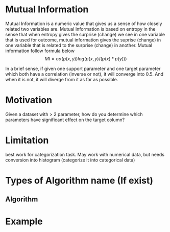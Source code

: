 # Mutual Information
Mutual Information is a numeric value that gives us a sense of how closely related two variables are. Mutual 
Information is based on entropy in the sense that when entropy gives the surprise (change) we see in one variable 
that is used for outcome, mutual information gives the suprise (change) in one variable that is related to the surprise (change) in another. Mutual information follow formula below
$$MI = \sigma\sigma(p(x, y))log(p(x, y) / (p(x) * p(y)))$$  

In a brief sense, if given one support parameter and one target parameter which both have a correlation (inverse or not), 
it will converge into 0.5. And when it is not, it will diverge from it as far as possible.

# Motivation
Given a dataset with > 2 parameter, how do you determine which parameters have significant effect on the target column?

# Limitation
best work for categorization task. May work with numerical data, but needs conversion into histogram (categorize it
into categorical data)

# Types of Algorithm name (If exist)

## Algorithm

# Example
